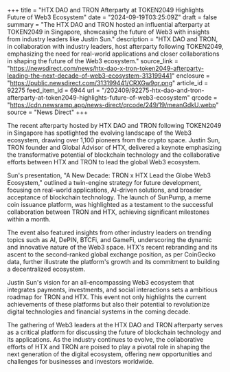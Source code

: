 +++
title = "HTX DAO and TRON Afterparty at TOKEN2049 Highlights Future of Web3 Ecosystem"
date = "2024-09-19T03:25:09Z"
draft = false
summary = "The HTX DAO and TRON hosted an influential afterparty at TOKEN2049 in Singapore, showcasing the future of Web3 with insights from industry leaders like Justin Sun."
description = "HTX DAO and TRON, in collaboration with industry leaders, host afterparty following TOKEN2049, emphasizing the need for real-world applications and closer collaborations in shaping the future of the Web3 ecosystem."
source_link = "https://newsdirect.com/news/htx-dao-x-tron-token2049-afterparty-leading-the-next-decade-of-web3-ecosystem-313199441"
enclosure = "https://public.newsdirect.com/313199441/CRXGw9qr.png"
article_id = 92275
feed_item_id = 6944
url = "/202409/92275-htx-dao-and-tron-afterparty-at-token2049-highlights-future-of-web3-ecosystem"
qrcode = "https://cdn.newsramp.app/news-direct/qrcode/249/19/meanGdkU.webp"
source = "News Direct"
+++

<p>The recent afterparty hosted by HTX DAO and TRON following TOKEN2049 in Singapore has spotlighted the evolving landscape of the Web3 ecosystem, drawing over 1,100 pioneers from the crypto space. Justin Sun, TRON founder and Global Advisor of HTX, delivered a keynote emphasizing the transformative potential of blockchain technology and the collaborative efforts between HTX and TRON to lead the global Web3 ecosystem.</p><p>Sun's presentation, "A New Decade: TRON x HTX Lead the Globe Web3 Ecosystem," outlined a twin-engine strategy for future development, focusing on real-world applications, AI-driven solutions, and broader acceptance of blockchain technology. The launch of SunPump, a meme coin issuance platform, was highlighted as a testament to the successful collaboration between TRON and HTX, achieving significant milestones within a month.</p><p>The event also featured insights from other industry leaders on trending topics such as AI, DePIN, BTCFi, and GameFi, underscoring the dynamic and innovative nature of the Web3 space. HTX's recent rebranding and its ascent to the second-ranked global exchange position, as per CoinGecko data, further illustrate the platform's growth and its commitment to building a decentralized ecosystem.</p><p>Justin Sun's vision for an all-encompassing Web3 ecosystem that integrates payments, investments, and social interactions sets a ambitious roadmap for TRON and HTX. This event not only highlights the current achievements of these platforms but also their potential to revolutionize digital technologies and financial systems in the coming decade.</p><p>The gathering of Web3 leaders at the HTX DAO and TRON afterparty serves as a critical platform for discussing the future of blockchain technology and its applications. As the industry continues to evolve, the collaborative efforts of HTX and TRON are poised to play a pivotal role in shaping the next generation of the digital ecosystem, offering new opportunities and challenges for businesses and investors worldwide.</p>